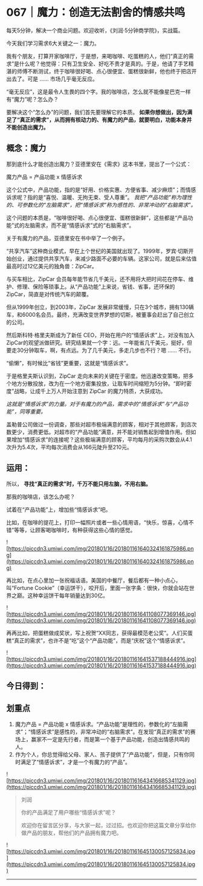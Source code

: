 # 067｜魔力：创造无法割舍的情感共鸣

每天5分钟，解决一个商业问题。欢迎收听，《刘润·5分钟商学院》，实战篇。

今天我们学习需求6大关键之一：魔力。

我有个朋友，打算开家咖啡厅，于是想，来喝咖啡、吃蛋糕的人，他们“真正的需求”是什么呢？他觉得：只有卫生安全、好吃不贵才是真的。于是，他请了手艺精湛的师傅不断测试，终于咖啡很好喝、点心很便宜、蛋糕很新鲜，他也终于把店开出去了。可是 …… 市场几乎毫无反应。

“毫无反应”，这是最令人生畏的四个字。我的咖啡店，怎么就不能像星巴克一样有“魔力”呢？怎么办？

要解决这个“怎么办”的问题，我们首先要理解它的本质。 **如果你想做出，因为满足了“真正的需求”，从而拥有核动力的、有魔力的产品，就要明白，功能本身并不能创造出魔力。**

## 概念：魔力

那到底什么才能创造出魔力？亚德里安在《需求》这本书里，提出了一个公式：

魔力产品 = 产品功能 x 情感诉求

这个公式中，产品功能，指的是“好用、价格实惠、方便省事、减少麻烦”；而情感诉求呢？指的是“喜悦、温暖、无拘无束、受人尊重”。 *我把“产品功能”称为理性的、可参数化的“左脑需求”，把“情感诉求”称为感性的、非常冲动的“右脑需求”。*

这个问题的本质是，“咖啡很好喝、点心很便宜、蛋糕很新鲜”，这些都是“产品功能”式的左脑需求，而不是“情感诉求”式的“右脑需求”。

关于有魔力的产品，亚德里安在书中举了一个例子。

“共享汽车”这种商业模式，早在上个世纪的美国就出现了。1999年，罗宾·切斯开始创业，通过提供共享汽车，来减少路面不必要的车辆。这家公司，就是后来估值最高时过12亿美元的独角兽：ZipCar。

与买车相比，ZipCar 会员每年能节省几千美元，还不用将大把时间花在停车、维护、修理、保险等琐事上。从“产品功能”上来说，省钱、省事，还环保的 ZipCar，简直是对传统汽车的颠覆。

但从1999年创立，到2003年，ZipCar 发展非常缓慢，只在3个城市，拥有130辆车，和6000名会员。最终，充满改变世界梦想的切斯，被董事会赶出了自己创立的公司。

然后斯科特·格里夫斯成为了新任 CEO，开始在用户的“情感诉求”上，对没有加入ZipCar的观望派做研究。研究结果就一个字：远。一年能省几千美元，挺好，但要走30分钟取车，啊，有点远。为了几千美元，多走几步也不行？嗯 …… 不行。

“偷懒”，有时候比“省钱”更重要，这就是“情感诉求”。

于是格里夫斯认识到，ZipCar 走向未来的关键在于密度。他迅速改变策略，把多个地方分散投放，改为在一个地方密集投放，让取车时间缩短为5分钟。“即时密度”战略，让成千上万人开始注意到 ZipCar 的魔力特质，大获成功。

 *这就是“情感诉求”的力量。对于有魔力的产品，需求中的“情感诉求”与“产品功能”，同等重要。*

盖勒普公司做过一份调查，那些对超市极端满意的顾客，相对于其他顾客，到店次数更少，消费更低。对超市的“产品功能”满意，并不能对销售起到增值作用。但如果增加“情感诉求”的连接呢？这些极端满意的顾客，平均每月的采购次数会从4.1次升为5.4次，平均每次消费会从166元陡升至210元。

## 运用：

所以， **寻找“真正的需求”时，千万不能只用左脑，不用右脑。**

那我的咖啡店，该怎么办呢？

试着在“产品功能”上，增加些“情感诉求”吧。

比如，在咖啡的提花上，打印一幅照片或者一些心情用语，“快乐，惊喜，心情不错”等等，让顾客喝咖啡时，有种获得这些心情的感觉。

![https://piccdn3.umiwi.com/img/201801/16/201801161640324161875986.png](https://piccdn3.umiwi.com/img/201801/16/201801161640324161875986.png)

再比如，在点心里加一张祝福话语。美国的中餐厅，餐后都有一种小点心，叫“Fortune Cookie”（幸运饼干），咬开后，里面一张字条：很快，你就会站在世界之巅。这种幸运饼干每年销量达到30亿。

![https://piccdn3.umiwi.com/img/201801/16/201801161641108077369146.jpg](https://piccdn3.umiwi.com/img/201801/16/201801161641108077369146.jpg)

再再比如，把蛋糕做成奖状，写上祝贺“XX同志，获得最模范老公奖”。人们买蛋糕“真正的需求”，也许不是“吃”这个“产品功能”，而是“庆祝”这个“情感诉求”。

![https://piccdn3.umiwi.com/img/201801/16/201801161641537188444916.jpg](https://piccdn3.umiwi.com/img/201801/16/201801161641537188444916.jpg)

## 今日得到：

## 划重点

1. 魔力产品 = 产品功能 x 情感诉求。“产品功能”是理性的，参数化的“左脑需求”；“情感诉求”是感性的，非常冲动的“右脑需求”。在发现“真正的需求”的赛场上，赢家不一定是先行者，而是第一个基于产品功能，创造出情感共鸣的人。
2. 作为个人，你总觉得给父母、家人、孩子提供了“产品功能”，但是，只有你同时满足了“情感诉求”，才是一个有魔力的“产品”。
 


![https://piccdn3.umiwi.com/img/201801/16/201801161643416685341129.jpg](https://piccdn3.umiwi.com/img/201801/16/201801161643416685341129.jpg)

> 刘润
> 
> 你的产品满足了用户哪些“情感诉求”呢？
> 
> 欢迎你在留言区分享，与大家一起，过过招。也欢迎你把这篇文章分享给你做产品的朋友，帮他们的产品拥有魔力吧。

![https://piccdn3.umiwi.com/img/201801/16/201801161645130057125834.jpg](https://piccdn3.umiwi.com/img/201801/16/201801161645130057125834.jpg)

---
